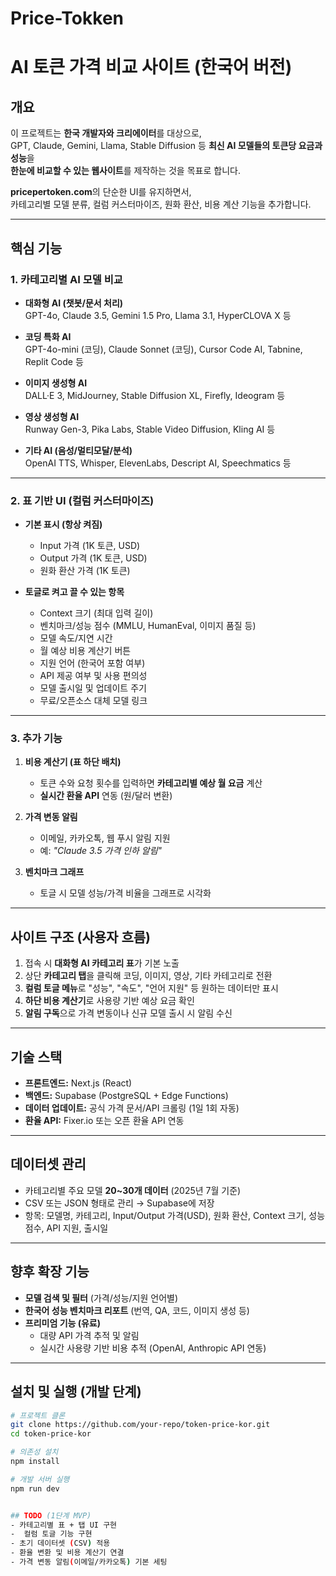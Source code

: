 # Price-Tokken

# AI 토큰 가격 비교 사이트 (한국어 버전)

## 개요
이 프로젝트는 **한국 개발자와 크리에이터**를 대상으로,  
GPT, Claude, Gemini, Llama, Stable Diffusion 등 **최신 AI 모델들의 토큰당 요금과 성능**을  
**한눈에 비교할 수 있는 웹사이트**를 제작하는 것을 목표로 합니다.

**pricepertoken.com**의 단순한 UI를 유지하면서,  
카테고리별 모델 분류, 컬럼 커스터마이즈, 원화 환산, 비용 계산 기능을 추가합니다.

---

## 핵심 기능

### 1. 카테고리별 AI 모델 비교
- **대화형 AI (챗봇/문서 처리)**  
  GPT-4o, Claude 3.5, Gemini 1.5 Pro, Llama 3.1, HyperCLOVA X 등

- **코딩 특화 AI**  
  GPT-4o-mini (코딩), Claude Sonnet (코딩), Cursor Code AI, Tabnine, Replit Code 등

- **이미지 생성형 AI**  
  DALL·E 3, MidJourney, Stable Diffusion XL, Firefly, Ideogram 등

- **영상 생성형 AI**  
  Runway Gen-3, Pika Labs, Stable Video Diffusion, Kling AI 등

- **기타 AI (음성/멀티모달/분석)**  
  OpenAI TTS, Whisper, ElevenLabs, Descript AI, Speechmatics 등

---

### 2. 표 기반 UI (컬럼 커스터마이즈)
- **기본 표시 (항상 켜짐)**  
  - Input 가격 (1K 토큰, USD)  
  - Output 가격 (1K 토큰, USD)  
  - 원화 환산 가격 (1K 토큰)

- **토글로 켜고 끌 수 있는 항목**  
  - Context 크기 (최대 입력 길이)  
  - 벤치마크/성능 점수 (MMLU, HumanEval, 이미지 품질 등)  
  - 모델 속도/지연 시간  
  - 월 예상 비용 계산기 버튼  
  - 지원 언어 (한국어 포함 여부)  
  - API 제공 여부 및 사용 편의성  
  - 모델 출시일 및 업데이트 주기  
  - 무료/오픈소스 대체 모델 링크

---

### 3. 추가 기능
1. **비용 계산기 (표 하단 배치)**  
   - 토큰 수와 요청 횟수를 입력하면 **카테고리별 예상 월 요금** 계산  
   - **실시간 환율 API** 연동 (원/달러 변환)

2. **가격 변동 알림**  
   - 이메일, 카카오톡, 웹 푸시 알림 지원  
   - 예: *"Claude 3.5 가격 인하 알림"*

3. **벤치마크 그래프**  
   - 토글 시 모델 성능/가격 비율을 그래프로 시각화

---

## 사이트 구조 (사용자 흐름)
1. 접속 시 **대화형 AI 카테고리 표**가 기본 노출  
2. 상단 **카테고리 탭**을 클릭해 코딩, 이미지, 영상, 기타 카테고리로 전환  
3. **컬럼 토글 메뉴**로 "성능", "속도", "언어 지원" 등 원하는 데이터만 표시  
4. **하단 비용 계산기**로 사용량 기반 예상 요금 확인  
5. **알림 구독**으로 가격 변동이나 신규 모델 출시 시 알림 수신

---

## 기술 스택
- **프론트엔드:** Next.js (React)  
- **백엔드:** Supabase (PostgreSQL + Edge Functions)  
- **데이터 업데이트:** 공식 가격 문서/API 크롤링 (1일 1회 자동)  
- **환율 API:** Fixer.io 또는 오픈 환율 API 연동

---

## 데이터셋 관리
- 카테고리별 주요 모델 **20~30개 데이터** (2025년 7월 기준)  
- CSV 또는 JSON 형태로 관리 → Supabase에 저장  
- 항목: 모델명, 카테고리, Input/Output 가격(USD), 원화 환산, Context 크기, 성능 점수, API 지원, 출시일

---

## 향후 확장 기능
- **모델 검색 및 필터** (가격/성능/지원 언어별)  
- **한국어 성능 벤치마크 리포트** (번역, QA, 코드, 이미지 생성 등)  
- **프리미엄 기능 (유료)**  
  - 대량 API 가격 추적 및 알림  
  - 실시간 사용량 기반 비용 추적 (OpenAI, Anthropic API 연동)

---

## 설치 및 실행 (개발 단계)
```bash
# 프로젝트 클론
git clone https://github.com/your-repo/token-price-kor.git
cd token-price-kor

# 의존성 설치
npm install

# 개발 서버 실행
npm run dev


## TODO (1단계 MVP)
- 카테고리별 표 + 탭 UI 구현
-  컬럼 토글 기능 구현
- 초기 데이터셋 (CSV) 적용
- 환율 변환 및 비용 계산기 연결
- 가격 변동 알림(이메일/카카오톡) 기본 세팅
